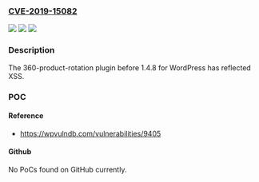 ### [CVE-2019-15082](https://cve.mitre.org/cgi-bin/cvename.cgi?name=CVE-2019-15082)
![](https://img.shields.io/static/v1?label=Product&message=n%2Fa&color=blue)
![](https://img.shields.io/static/v1?label=Version&message=n%2Fa&color=blue)
![](https://img.shields.io/static/v1?label=Vulnerability&message=n%2Fa&color=brighgreen)

### Description

The 360-product-rotation plugin before 1.4.8 for WordPress has reflected XSS.

### POC

#### Reference
- https://wpvulndb.com/vulnerabilities/9405

#### Github
No PoCs found on GitHub currently.

